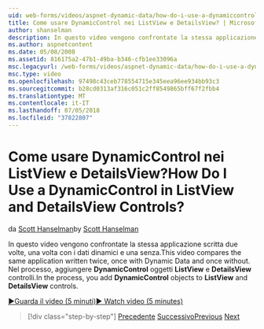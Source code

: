 ```yaml
---
uid: web-forms/videos/aspnet-dynamic-data/how-do-i-use-a-dynamiccontrol-in-listview-and-detailsview-controls
title: Come usare DynamicControl nei ListView e DetailsView? | Microsoft Docs
author: shanselman
description: In questo video vengono confrontate la stessa applicazione scritta due volte, una volta con i dati dinamici e una senza. Nel processo, è aggiungere oggetti DynamicControl a ListView un...
ms.author: aspnetcontent
ms.date: 05/08/2008
ms.assetid: 816175a2-47b1-49ba-b346-cfb1ee33096a
msc.legacyurl: /web-forms/videos/aspnet-dynamic-data/how-do-i-use-a-dynamiccontrol-in-listview-and-detailsview-controls
msc.type: video
ms.openlocfilehash: 97498c43ceb778554715e345eea96ee934bb93c3
ms.sourcegitcommit: b28cd0313af316c051c2ff8549865bff67f2fbb4
ms.translationtype: MT
ms.contentlocale: it-IT
ms.lasthandoff: 07/05/2018
ms.locfileid: "37822807"
---
```

<a name="how-do-i-use-a-dynamiccontrol-in-listview-and-detailsview-controls"></a><span data-ttu-id="78802-105">Come usare DynamicControl nei ListView e DetailsView?</span><span class="sxs-lookup"><span data-stu-id="78802-105">How Do I Use a DynamicControl in ListView and DetailsView Controls?</span></span>
====================
<span data-ttu-id="78802-106">da [Scott Hanselman](https://github.com/shanselman)</span><span class="sxs-lookup"><span data-stu-id="78802-106">by [Scott Hanselman](https://github.com/shanselman)</span></span>

<span data-ttu-id="78802-107">In questo video vengono confrontate la stessa applicazione scritta due volte, una volta con i dati dinamici e una senza.</span><span class="sxs-lookup"><span data-stu-id="78802-107">This video compares the same application written twice, once with Dynamic Data and once without.</span></span> <span data-ttu-id="78802-108">Nel processo, aggiungere **DynamicControl** oggetti **ListView** e **DetailsView** controlli.</span><span class="sxs-lookup"><span data-stu-id="78802-108">In the process, you add **DynamicControl** objects to **ListView** and **DetailsView** controls.</span></span>

[<span data-ttu-id="78802-109">&#9654;Guarda il video (5 minuti)</span><span class="sxs-lookup"><span data-stu-id="78802-109">&#9654; Watch video (5 minutes)</span></span>](https://channel9.msdn.com/Blogs/ASP-NET-Site-Videos/how-do-i-use-a-dynamiccontrol-in-listview-and-detailsview-controls)

> [!div class="step-by-step"]
> <span data-ttu-id="78802-110">[Precedente](how-do-i-display-unknown-datatypes.md)
> [Successivo](getting-started-with-dynamic-data.md)</span><span class="sxs-lookup"><span data-stu-id="78802-110">[Previous](how-do-i-display-unknown-datatypes.md)
[Next](getting-started-with-dynamic-data.md)</span></span>
